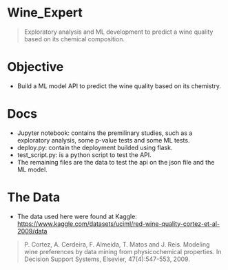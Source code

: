 # Wine_Expert
> Exploratory analysis and ML development to predict a wine quality based on its chemical composition. 

# Objective

- Build a ML model API to predict the wine quality based on its chemistry.

# Docs

- Jupyter notebook: contains the premilinary studies, such as a exploratory analysis, some p-value tests and some ML tests.
- deploy.py: contain the deployment builded using flask.
- test_script.py: is a python script to test the API.
- The remaining files are the data to test the api on the json file and the ML model.

# The Data

- The data used here were found at Kaggle: https://www.kaggle.com/datasets/uciml/red-wine-quality-cortez-et-al-2009/data
> P. Cortez, A. Cerdeira, F. Almeida, T. Matos and J. Reis. Modeling wine preferences by data mining from physicochemical properties. In Decision Support Systems, Elsevier, 47(4):547-553, 2009.
